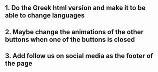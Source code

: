 ## 1. Do the Greek html version and make it to be able to change languages
## 2. Maybe change the animations of the other buttons when one of the buttons is closed
## 3. Add follow us on social media as the footer of the page
